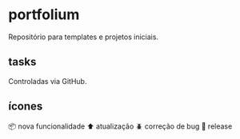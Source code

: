 # portfolium
  Repositório para templates e projetos iniciais.

## tasks
  Controladas via GitHub.

## ícones
  :package: nova funcionalidade
  :arrow_up: atualização
  :beetle: correção de bug
  :checkered_flag: release
  